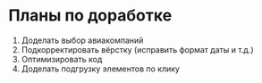# Планы по доработке

1. Доделать выбор авиакомпаний
2. Подкорректировать вёрстку (исправить формат даты и т.д.)
3. Оптимизировать код
4. Доделать подгрузку элементов по клику
